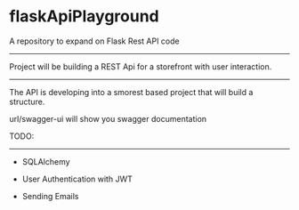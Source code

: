 # flaskApiPlayground
A repository to expand on Flask Rest API code

---

Project will be building a REST Api for a storefront with user interaction.

---

The API is developing into a smorest based project that will build a structure.

url/swagger-ui will show you swagger documentation

TODO:

---

- SQLAlchemy

- User Authentication with JWT

- Sending Emails
